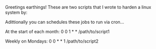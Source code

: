 Greetings earthings! These are two scripts that I wrote to harden a linux system by: 

Adittionally you can schedules these jobs to run via cron...

At the start of each month:
0 0 1 * * /path/to/script1

Weekly on Mondays:
0 0 * * 1 /path/to/script2
